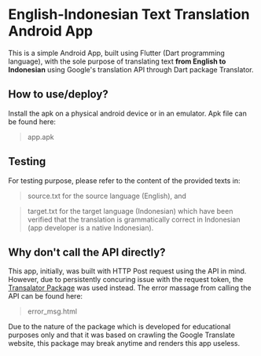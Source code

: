 # English-Indonesian Text Translation Android App

This is a simple Android App, built using Flutter (Dart programming language), with the sole purpose of translating text **from English to Indonesian** using Google's translation API through Dart package Translator.

## How to use/deploy?

Install the apk on a physical android device or in an emulator. Apk file can be found here:

> app.apk

## Testing

For testing purpose, please refer to the content of the provided texts in:

> source.txt
for the source language (English), and

> target.txt
for the target language (Indonesian) which have been verified that the translation is grammatically correct in Indonesian (app developer is a native Indonesian).

## Why don't call the API directly?

This app, initially, was built with HTTP Post request using the API in mind. However, due to persistently concuring issue with the request token, the [Transalator Package](https://pub.dev/packages/translator) was used instead. The error massage from calling the API can be found here:

> error_msg.html

Due to the nature of the package which is developed for educational purposes only and that it was based on crawling the Google Translate website, this package may break anytime and renders this app useless.

